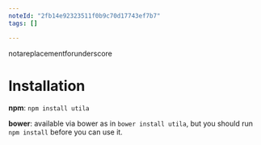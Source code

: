 ```yaml
---
noteId: "2fb14e92323511f0b9c70d17743ef7b7"
tags: []

---
```


notareplacementforunderscore

# Installation

**npm**: `npm install utila`

**bower**: available via bower as in `bower install utila`, but you should run `npm install` before you can use it.